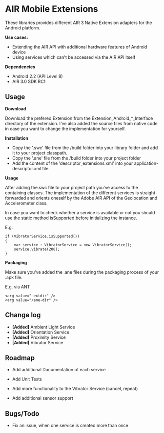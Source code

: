 AIR Mobile Extensions
==================

These libraries provides different AIR 3 Native Extension adapters for the Android platform.

**Use cases:**

- Extending the AIR API with additional hardware features of Android device
- Using services which can't be accessed via the AIR API itself

**Dependencies**

- Android 2.2 (API Level 8)
- AIR 3.0 SDK RC1

Usage
-----

**Download**

Download the prefered Extension from the Extension_Android_*_Interface directory of the extension. I've also added the source files from native code in case you want to change the implementation for yourself.

**Installation**

* Copy the '.swc' file from the /build folder into your library folder and add it to your project classpath.
* Copy the '.ane' file from the /build folder into your project folder 
* Add the content of the 'descriptor_extensions.xml' into your application-descriptor.xml file

**Usage**

After adding the.swc file to your project path you've access to the containing classes. The implementation of the different services is straight forwarded and orients oneself by the Adobe AIR API of the Geolocation and Accelerometer class.

In case you want to check whether a service is available or not you should use the static method isSupported before initializing the instance.

E.g.

	if (VibratorService.isSupported())
	{
		var service : VibratorService = new VibratorService();
		service.vibrate(200);
	}

**Packaging**

Make sure you've added the .ane files during the packaging process of your .apk file.

E.g. via ANT

	<arg value="-extdir" />
	<arg value="/ane-dir" />


Change log
----------
* **[Added]** Ambient Light Service
* **[Added]** Orientation Service
* **[Added]** Proximity Service
* **[Added]** Vibrator Service 

Roadmap
-------
- Add additional Documentation of each service

- Add Unit Tests
- Add more functionality to the Vibrator Service (cancel, repeat)
- Add additional sensor support

Bugs/Todo
-------
- Fix an issue, when one service is created more than once